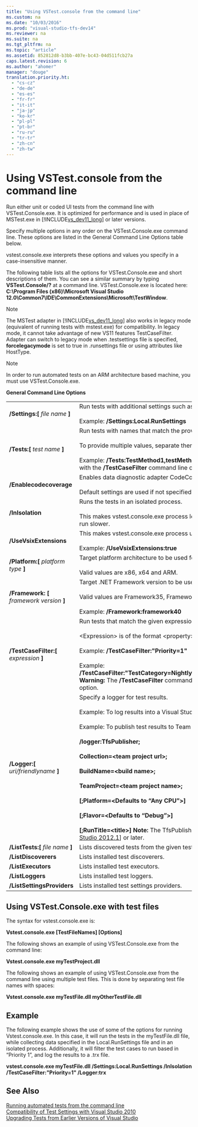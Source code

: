 ```yaml
---
title: "Using VSTest.console from the command line"
ms.custom: na
ms.date: "10/03/2016"
ms.prod: "visual-studio-tfs-dev14"
ms.reviewer: na
ms.suite: na
ms.tgt_pltfrm: na
ms.topic: "article"
ms.assetid: 852812d8-b3bb-407e-bc43-04d511fcb27a
caps.latest.revision: 6
ms.author: "ahomer"
manager: "douge"
translation.priority.ht: 
  - "cs-cz"
  - "de-de"
  - "es-es"
  - "fr-fr"
  - "it-it"
  - "ja-jp"
  - "ko-kr"
  - "pl-pl"
  - "pt-br"
  - "ru-ru"
  - "tr-tr"
  - "zh-cn"
  - "zh-tw"
---
```

# Using VSTest.console from the command line
Run either unit or coded UI tests from the command line with VSTest.Console.exe. It is optimized for performance and is used in place of MSTest.exe in [!INCLUDE[vs_dev11_long](../dv_TeamTestALM/includes/vs_dev11_long_md.md)] or later versions.  
  
 Specify multiple options in any order on the VSTest.Console.exe command line. These options are listed in the General Command Line Options table below.  
  
 vstest.console.exe interprets these options and values you specify in a case-insensitive manner.  
  
 The following table lists all the options for VSTest.Console.exe and short descriptions of them. You can see a similar summary by typing **VSTest.Console/?** at a command line. VSTest.Console.exe is located here: **C:\Program Files (x86)\Microsoft Visual Studio 12.0\Common7\IDE\CommonExtensions\Microsoft\TestWindow**.  
  
> [!NOTE]
>  The MSTest adapter in [!INCLUDE[vs_dev11_long](../dv_TeamTestALM/includes/vs_dev11_long_md.md)] also works in legacy mode (equivalent of running tests with mstest.exe) for compatibility. In legacy mode, it cannot take advantage of new VS11 features TestCaseFilter. Adapter can switch to legacy mode when .testsettings file is specified, **forcelegacymode** is set to true in .runsettings file or using attributes like HostType.  
  
> [!NOTE]
>  In order to run automated tests on an ARM architecture based machine, you must use VSTest.Console.exe.  
  
 **General Command Line Options**  
  
|||  
|-|-|  
|**/Settings:[** *file name* **]**|Run tests with additional settings such as data collectors.<br /><br /> Example: **/Settings:Local.RunSettings**|  
|**/Tests:[** *test name* **]**|Run tests with names that match the provided values.<br /><br /> To provide multiple values, separate them by commas.<br /><br /> Example: **/Tests:TestMethod1,testMethod2** **Warning:**  The **/Tests** command line option cannot be used with the **/TestCaseFilter** command line option.|  
|**/Enablecodecoverage**|Enables data diagnostic adapter CodeCoverage in the test run.<br /><br /> Default settings are used if not specified using settings file.|  
|**/InIsolation**|Runs the tests in an isolated process.<br /><br /> This makes vstest.console.exe process less likely to be stopped on an error in the tests, but tests might run slower.|  
|**/UseVsixExtensions**|This makes vstest.console.exe process use or skip the VSIX extensions installed (if any) in the test run.<br /><br /> Example: **/UseVsixExtensions:true**|  
|**/Platform:[** *platform type* **]**|Target platform architecture to be used for test execution.<br /><br /> Valid values are x86, x64 and ARM.|  
|**/Framework: [** *framework version* **]**|Target .NET Framework version to be used for test execution.<br /><br /> Valid values are Framework35, Framework40 and Framework45.<br /><br /> Example: **/Framework:framework40**|  
|**/TestCaseFilter:[** *expression* **]**|Run tests that match the given expression.<br /><br /> \<Expression> is of the format \<property>=\<value>[&#124;\<Expression>].<br /><br /> Example: **/TestCaseFilter:"Priority=1"**<br /><br /> Example: **/TestCaseFilter:"TestCategory=Nightly&#124;FullyQualifiedName=Namespace.ClassName.MethodName"** **Warning:**  The **/TestCaseFilter** command line option cannot be used with the **/Tests** command line option.|  
|**/Logger:[** *uri/friendlyname* **]**|Specify a logger for test results.<br /><br /> Example: To log results into a Visual Studio Test Results File (TRX) use **/Logger:trx**.<br /><br /> Example: To publish test results to Team Foundation Server, use TfsPublisher:<br /><br /> **/logger:TfsPublisher;**<br /><br /> **Collection=\<team project url>;**<br /><br /> **BuildName=\<build name>;**<br /><br /> **TeamProject=\<team project name>;**<br /><br /> **[;Platform=\<Defaults to “Any CPU”>]**<br /><br /> **[;Flavor=\<Defaults to “Debug”>]**<br /><br /> **[;RunTitle=\<title>]** **Note:**  The TfsPublisher logger requires [!INCLUDE[vs_dev11_long](../dv_TeamTestALM/includes/vs_dev11_long_md.md)] with [[Visual Studio 2012.1](http://go.microsoft.com/fwlink/?LinkID=267636)] or later.|  
|**/ListTests:[** *file name* **]**|Lists discovered tests from the given test container.|  
|**/ListDiscoverers**|Lists installed test discoverers.|  
|**/ListExecutors**|Lists installed test executors.|  
|**/ListLoggers**|Lists installed test loggers.|  
|**/ListSettingsProviders**|Lists installed test settings providers.|  
  
## Using VSTest.Console.exe with test files  
 The syntax for vstest.console.exe is:  
  
 **Vstest.console.exe [TestFileNames] [Options]**  
  
 The following shows an example of using VSTest.Console.exe from the command line:  
  
 **Vstest.console.exe myTestProject.dll**  
  
 The following shows an example of using VSTest.Console.exe from the command line using multiple test files. This is done by separating test file names with spaces:  
  
 **Vstest.console.exe myTestFile.dll myOtherTestFile.dll**  
  
## Example  
 The following example shows the use of some of the options for running Vstest.console.exe. In this case, it will run the tests in the myTestFile.dll file, while collecting data specified in the Local.RunSettings file and in an isolated process. Additionally, it will filter the test cases to run based in “Priority 1”, and log the results to a .trx file.  
  
 **vstest.console.exe  myTestFile.dll /Settings:Local.RunSettings /InIsolation /TestCaseFilter:"Priority=1" /Logger:trx**  
  
## See Also  
 [Running automated tests from the command line](../dv_TeamTestALM/running-automated-tests-from-the-command-line.md)   
 [Compatibility of Test Settings with Visual Studio 2010](assetId:///c4f0f924-6a92-4fdb-a16b-6c3ef6f0acca)   
 [Upgrading Tests from Earlier Versions of Visual Studio](assetId:///e9c8b7f6-bd72-448e-8edb-d090dcc5cf52)